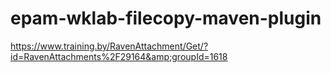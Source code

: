 # epam-wklab-filecopy-maven-plugin
https://www.training.by/RavenAttachment/Get/?id=RavenAttachments%2F29164&amp;groupId=1618
